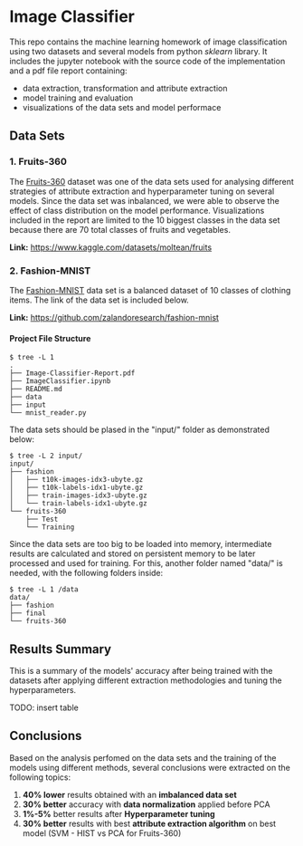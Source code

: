 # Image Classifier

This repo contains the machine learning homework of image classification using two datasets and several models from python *sklearn* library.
It includes the jupyter notebook with the source code of the implementation and a pdf file report containing:

- data extraction, transformation and attribute extraction
- model training and evaluation
- visualizations of the data sets and model performace

## Data Sets
### 1. Fruits-360
The [Fruits-360](https://www.kaggle.com/datasets/moltean/fruits) dataset was one of the data sets used for analysing different strategies of attribute extraction and hyperparameter tuning on several models.
Since the data set was inbalanced, we were able to observe the effect of class distribution on the model performance.
Visualizations included in the report are limited to the 10 biggest classes in the data set because there are 70 total classes of fruits and vegetables.

**Link:** https://www.kaggle.com/datasets/moltean/fruits

### 2. Fashion-MNIST
The [Fashion-MNIST](https://github.com/zalandoresearch/fashion-mnist) data set is a balanced dataset of 10 classes of clothing items. The link of the data set is included below.

**Link:** https://github.com/zalandoresearch/fashion-mnist

#### Project File Structure
```console
$ tree -L 1
.
├── Image-Classifier-Report.pdf
├── ImageClassifier.ipynb
├── README.md
├── data
├── input
└── mnist_reader.py
```

The data sets should be plased in the "input/" folder as demonstrated below:
```console
$ tree -L 2 input/
input/
├── fashion
│   ├── t10k-images-idx3-ubyte.gz
│   ├── t10k-labels-idx1-ubyte.gz
│   ├── train-images-idx3-ubyte.gz
│   └── train-labels-idx1-ubyte.gz
└── fruits-360
    ├── Test
    └── Training
```

Since the data sets are too big to be loaded into memory, intermediate results are calculated and stored on persistent memory to be later processed and used for training. For this, another folder named "data/" is needed, with the following folders inside:
```console
$ tree -L 1 /data
data/
├── fashion
├── final
└── fruits-360
```

## Results Summary
This is a summary of the models' accuracy after being trained with the datasets after applying different extraction methodologies and tuning the hyperparameters.

TODO: insert table

## Conclusions
Based on the analysis perfomed on the data sets and the training of the models using different methods, several conclusions were extracted on the following topics:

1. **40% lower** results obtained with an **imbalanced data set**
2. **30% better** accuracy with **data normalization** applied before PCA
3. **1%-5%** better results after **Hyperparameter tuning**
4. **30% better** results with best **attribute extraction algorithm** on best model (SVM - HIST vs PCA for Fruits-360)
